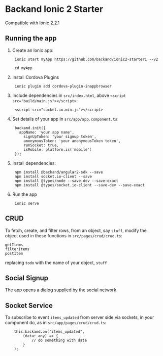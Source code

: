 # Backand Ionic 2 Starter

Compatible with Ionic 2.2.1

## Running the app 

1. Create an Ionic app:

        ionic start myApp https://github.com/backand/ionic2-starter1 --v2
    
        cd myApp

2. Install Cordova Plugins

        ionic plugin add cordova-plugin-inappbrowser

3. Include dependencies in `src/index.html`, above `<script src="build/main.js"></script>`: 

        <script src="socket.io.min.js"></script>

4. Set details of your app in `src/app/app.component.ts`:
		
	    backand.init({
		  appName: 'your app name',
			signUpToken: 'your signup token',
			anonymousToken: 'your anonymousToken token',
			runSocket: true,
			isMobile: platform.is('mobile')
		});

5. Install dependencies:

	    npm install @backand/angular2-sdk --save
	    npm install socket.io-client --save
	    npm install @types/node --save-dev --save-exact
	    npm install @types/socket.io-client --save-dev --save-exact

6. Run the app
    
        ionic serve

## CRUD

To fetch, create, and filter rows, from an object, say `stuff`, modify 
the object used in these functions in `src/pages/crud/crud.ts`:

    getItems
    filterItems
    postItem

replacing `todo` with the name of your object, `stuff`

## Social Signup 

The app opens a dialog supplied by the social network. 

## Socket Service

To subscribe to event `items_updated` from server side via sockets, in your component do, as in `src/app/pages/crud/crud.ts`:

      
	    this.backand.on("items_updated",
	        (data: any) => {
	            // do something with data
	        }
	    );